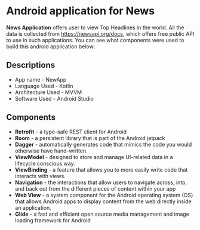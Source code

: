 # Android application for News

**News Application** offers user to view Top Headlines in the world. All the data is collected from https://newsapi.org/docs, which offers free public API to use in such applications. You can see what components were used to build this android application below:

## Descriptions
- App name - NewApp
- Language Used - Kotlin
- Architecture Used - MVVM
- Software Used - Android Studio

## Components 
- **Retrofit** - a type-safe REST client for Android
- **Room** - a persistent library that is part of the Android jetpack
- **Dagger** - automatically generates code that mimics the code you would otherwise have hand-written.
- **ViewModel** - designed to store and manage UI-related data in a lifecycle conscious way.
- **ViewBinding** - a feature that allows you to more easily write code that interacts with views.
- **Navigation** - the interactions that allow users to navigate across, into, and back out from the different pieces of content within your app
- **Web View** - a system component for the Android operating system (OS) that allows Android apps to display content from the web directly inside an application.
- **Glide** - a fast and efficient open source media management and image loading framework for Android 



